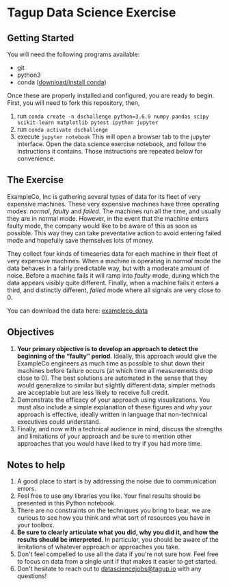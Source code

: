 # Tagup Data Science Exercise

## Getting Started

You will need the following programs available:

- git
- python3
- conda ([download/install conda](https://www.anaconda.com/distribution/))

Once these are properly installed and configured, you are ready to begin.  First, you will need to fork this repository, then,
1. run `conda create -n dschallenge python=3.6.9 numpy pandas scipy scikit-learn matplotlib pytest ipython jupyter`
2. run `conda activate dschallenge`
3. execute `jupyter notebook`
This will open a browser tab to the jupyter interface. Open the data science exercise notebook, and follow the instructions it contains. Those instructions are repeated below for convenience.

## The Exercise

ExampleCo, Inc is gathering several types of data for its fleet of very expensive machines.  These very expensive machines have three operating modes: *normal*, *faulty* and *failed*.   The machines run all the time, and usually they are in normal mode.  However, in the event that the machine enters faulty mode, the company would like to be aware of this as soon as possible.  This way they can take preventative action to avoid entering failed mode and hopefully save themselves lots of money.

They collect four kinds of timeseries data for each machine in their fleet of very expensive machines.  When a machine is operating in *normal* mode the data behaves in a fairly predictable way, but with a moderate amount of noise.  Before a machine fails it will ramp into *faulty* mode, during which the data appears visibly quite different.  Finally, when a machine fails it enters a third, and distinctly different, *failed* mode where all signals are very close to 0.

You can download the data here: [exampleco_data](https://drive.google.com/open?id=1b12u6rzkG1AxB6wLGl7IBVoaoSoZLHNR)

## Objectives 

1. **Your primary objective is to develop an approach to detect the beginning of the “faulty” period**. Ideally, this approach would give the ExampleCo engineers as much time as possible to shut down their machines before failure occurs (at which time all measurements drop close to 0). The best solutions are automated in the sense that they would generalize to similar but slightly different data; simpler methods are acceptable but are less likely to receive full credit.
2. Demonstrate the efficacy of your approach using visualizations. You must also include a simple explanation of these figures and why your approach is effective, ideally written in language that non-technical executives could understand.
3. Finally, and now with a technical audience in mind, discuss the strengths and limitations of your approach and be sure to mention other approaches that you would have liked to try if you had more time.

## Notes to help
1. A good place to start is by addressing the noise due to communication
   errors.
2. Feel free to use any libraries you like. Your final results should be
   presented in this Python notebook.
3. There are no constraints on the techniques you bring to bear, we are curious
   to see how you think and what sort of resources you have in your toolbox.
4. **Be sure to clearly articulate what you did, why you did it, and how the
   results should be interpreted**. In particular, you should be aware of the
   limitations of whatever approach or approaches you take.
5. Don't feel compelled to use all the data if you're not sure how. Feel free
   to focus on data from a single unit if that makes it easier to get started.
6. Don't hesitate to reach out to datasciencejobs@tagup.io with any questions!
